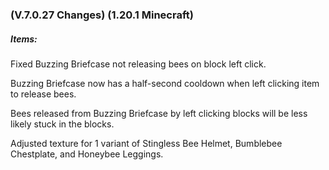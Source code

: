 ### **(V.7.0.27 Changes) (1.20.1 Minecraft)**

##### Items:
Fixed Buzzing Briefcase not releasing bees on block left click.

Buzzing Briefcase now has a half-second cooldown when left clicking item to release bees.

Bees released from Buzzing Briefcase by left clicking blocks will be less likely stuck in the blocks.

Adjusted texture for 1 variant of Stingless Bee Helmet, Bumblebee Chestplate, and Honeybee Leggings.